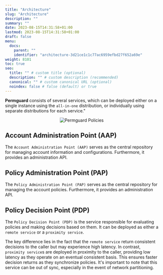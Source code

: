 ```yaml
---
title: "Architecture"
slug: "Architecture"
description: ""
summary: ""
date: 2023-08-15T14:31:58+01:00
lastmod: 2023-08-15T14:31:58+01:00
draft: false
menu:
  docs:
    parent: ""
    identifier: "architecture-3d21ce1c1c77ac6959efbd27f652a69e"
weight: 8101
toc: true
seo:
  title: "" # custom title (optional)
  description: "" # custom description (recommended)
  canonical: "" # custom canonical URL (optional)
  noindex: false # false (default) or true
---
```


**Permguard** consists of several services, which can be deployed either on a single instance using the `all-in-one` distribution, or individually using separate distributions for each service."

<div style="text-align: center">
  <img alt="Permguard Policies" src="/images/diagrams/d6.png"/>
</div>

## Account Administration Point (AAP)

The `Account Administration Point (AAP)` serves as the central repository for managing account information and configurations. Furthermore, it provides an administration API.

## Policy Administration Point (PAP)

The `Policy Administration Point (PAP)`  serves as the central repository for managing the account policies. Furthermore, it provides an administration API.

## Policy Decision Point (PDP)

The `Policy Decision Point (PDP)` is the service responsible for evaluating policies and making decisions based on them. It can be deployed as either a `remote service` or a `proximity service`.

The key difference lies in the fact that the `remote service` return consistent decisions to the caller but may experience high latency. In contrast, `proximity service`s are deployed in proximity to the caller, providing low latency as they operate on an eventual consistent basis. This ensures faster decision returns as they synchronize policies. It's important to note that this service can be out of sync, especially in the event of network partitioning.
